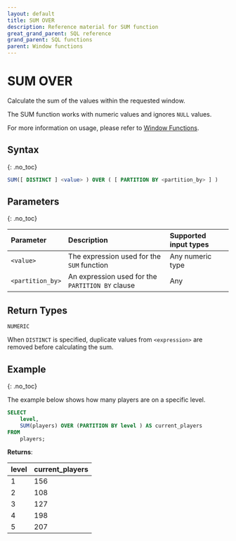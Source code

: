 ```yaml
---
layout: default
title: SUM OVER
description: Reference material for SUM function
great_grand_parent: SQL reference
grand_parent: SQL functions
parent: Window functions
---
```


# SUM OVER

Calculate the sum of the values within the requested window.

The SUM function works with numeric values and ignores `NULL` values.

For more information on usage, please refer to [Window Functions](./index.md).

## Syntax
{: .no_toc}

```sql
SUM([ DISTINCT ] <value> ) OVER ( [ PARTITION BY <partition_by> ] )
```

## Parameters 
{: .no_toc}

| Parameter | Description                                      |Supported input types | 
| :--------- | :------------------------------------------------ | :------------| 
| `<value>`   | The expression used for the `SUM` function       | Any numeric type |
| `<partition_by>`  | An expression used for the `PARTITION BY` clause | Any |

## Return Types
`NUMERIC` 

When `DISTINCT` is specified, duplicate values from `<expression>` are removed before calculating the sum.

## Example
{: .no_toc}

The example below shows how many players are on a specific level. 

```sql
SELECT
	level,
	SUM(players) OVER (PARTITION BY level ) AS current_players
FROM
	players;
```

**Returns**:

| level | current_players |
|:-----|:------|
| 1 | 156 |
| 2 | 108 |
| 3 | 127 |
| 4 | 198 |
| 5 | 207 |
